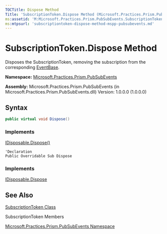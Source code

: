 ```yaml
---
TOCTitle: Dispose Method
Title: 'SubscriptionToken.Dispose Method (Microsoft.Practices.Prism.PubSubEvents)'
ms:assetid: 'M:Microsoft.Practices.Prism.PubSubEvents.SubscriptionToken.Dispose'
ms:mtpsurl: 'subscriptiontoken-dispose-method-mspp-pubsubevents.md'
---
```


# SubscriptionToken.Dispose Method

Disposes the SubscriptionToken, removing the subscription from the corresponding [EventBase](eventbase-class-mspp-pubsubevents).

**Namespace:** [Microsoft.Practices.Prism.PubSubEvents](mspp-pubsubevents-namespace)

**Assembly:** Microsoft.Practices.Prism.PubSubEvents (in Microsoft.Practices.Prism.PubSubEvents.dll) Version: 1.0.0.0 (1.0.0.0)

## Syntax

```C#
public virtual void Dispose()
```
### Implements

[IDisposable.Dispose()](http://msdn.microsoft.com/en-us/library/es4s3w1d)
```VB
'Declaration
Public Overridable Sub Dispose
```

### Implements

[IDisposable.Dispose](http://msdn.microsoft.com/en-us/library/es4s3w1d)

## See Also

[SubscriptionToken Class](subscriptiontoken-class-mspp-pubsubevents)

SubscriptionToken Members

[Microsoft.Practices.Prism.PubSubEvents Namespace](mspp-pubsubevents-namespace)
